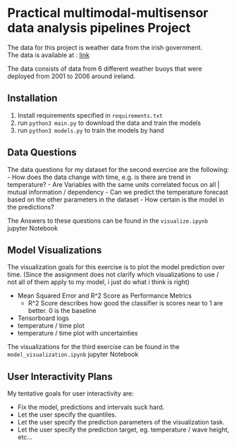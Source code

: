 # Practical multimodal-multisensor data analysis pipelines Project

The data for this project is weather data from the irish government.  
The data is available at : [link](https://data.gov.ie/dataset/weather-buoy-network?package_type=dataset)  

The data consists of data from 6 different weather buoys that were deployed from 2001 to 2006 around ireland.  

## Installation

1. Install requirements specified in ```requirements.txt```  
2. run ``` python3 main.py ``` to download the data and train the models
3. run ``` python3 models.py ``` to train the models by hand

## Data Questions

The data questions for my dataset for the second exercise are the following:
    - How does the data change with time, e.g. is there are trend in temperature?
    - Are Variables with the same units correlated focus on all | mutual information / dependency
    - Can we predict the temperature forecast based on the other parameters in the dataset
        - How certain is the model in the predictions?

The Answers to these questions can be found in the ```visualize.ipynb``` jupyter Notebook

## Model Visualizations

The visualization goals for this exercise is to plot the model prediction over time.
(Since the assignment does not clarify which visualizations to use / not all of them apply to my model, i just do what i think is right)

- Mean Squared Error and R^2 Score as Performance Metrics
  - R^2 Score describes how good the classifier is scores near to 1 are better. 0 is the baseline
- Tensorboard logs
- temperature / time plot
- temperature / time plot with uncertainties

The visualizations for the third exercise can be found in the ```model_visualization.ipynb``` jupyter Notebook

## User Interactivity Plans

My tentative goals for user interactivity are:

- Fix the model, predictions and intervals suck hard.
- Let the user specify the quantiles.
- Let the user specify the prediction parameters of the visualization task.
- Let the user specify the prediction target, eg. temperature / wave height, etc...
